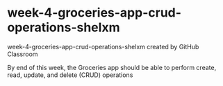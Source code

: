 # week-4-groceries-app-crud-operations-shelxm
week-4-groceries-app-crud-operations-shelxm created by GitHub Classroom

By end of this week, the Groceries app should be able to perform create, read, update, and delete (CRUD) operations
